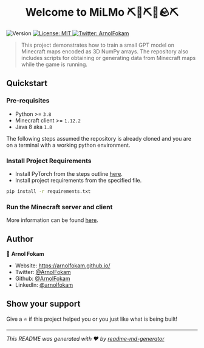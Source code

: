 <h1 align="center">Welcome to MiLMo ⛏️💎⛏💎🪨⛏</h1>
<p>
  <img alt="Version" src="https://img.shields.io/badge/version-1.0.0-blue.svg?cacheSeconds=2592000" />
  <a href="#" target="_blank">
    <img alt="License: MIT" src="https://img.shields.io/badge/License-MIT-yellow.svg" />
  </a>
  <a href="https://twitter.com/ArnolFokam" target="_blank">
    <img alt="Twitter: ArnolFokam" src="https://img.shields.io/twitter/follow/ArnolFokam.svg?style=social" />
  </a>
</p>

> This project demonstrates how to train a small GPT model on Minecraft maps encoded as 3D NumPy arrays. The 
repository also includes scripts for obtaining or generating data from Minecraft maps while the game is running.

## Quickstart

### Pre-requisites

- Python >= `3.8`
- Minecraft client >= `1.12.2`
- Java 8 aka `1.8`

The following steps assumed the repository is already cloned and you are on a terminal with a working python environment.

### Install Project Requirements

- Install PyTorch from the steps outline [here](https://pytorch.org/get-started/locally/).
- Install project requirements from the specified file.

```bash
pip install -r requirements.txt
```

### Run the Minecraft server and client

More information can be found [here](https://github.com/real-itu/Evocraft-py#4-rendering-minecraft).


## Author

👤 **Arnol Fokam**

* Website: https://arnolfokam.github.io/
* Twitter: [@ArnolFokam](https://twitter.com//ArnolFokam)
* Github: [@ArnolFokam](https://github.com/ArnolFokam)
* LinkedIn: [@arnolfokam](https://linkedin.com/in/arnolfokam)

## Show your support

Give a ⭐️ if this project helped you or you just like what is being built!

***
_This README was generated with ❤️ by [readme-md-generator](https://github.com/kefranabg/readme-md-generator)_